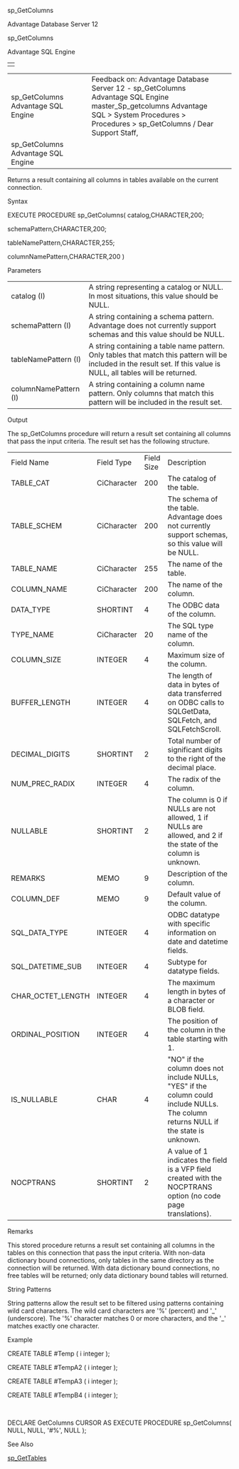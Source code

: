 sp\_GetColumns




Advantage Database Server 12  

sp\_GetColumns

Advantage SQL Engine

|  |
| --- |
|  |

|  |  |  |  |  |
| --- | --- | --- | --- | --- |
| sp\_GetColumns  Advantage SQL Engine |  |  | Feedback on: Advantage Database Server 12 - sp\_GetColumns Advantage SQL Engine master\_Sp\_getcolumns Advantage SQL > System Procedures > Procedures > sp\_GetColumns / Dear Support Staff, |  |
| sp\_GetColumns  Advantage SQL Engine |  |  |  |  |

Returns a result containing all columns in tables available on the current connection.

Syntax

EXECUTE PROCEDURE sp\_GetColumns( catalog,CHARACTER,200;

schemaPattern,CHARACTER,200;

tableNamePattern,CHARACTER,255;

columnNamePattern,CHARACTER,200 )

Parameters

|  |  |
| --- | --- |
| catalog (I) | A string representing a catalog or NULL. In most situations, this value should be NULL. |
| schemaPattern (I) | A string containing a schema pattern. Advantage does not currently support schemas and this value should be NULL. |
| tableNamePattern (I) | A string containing a table name pattern. Only tables that match this pattern will be included in the result set. If this value is NULL, all tables will be returned. |
| columnNamePattern (I) | A string containing a column name pattern. Only columns that match this pattern will be included in the result set. |

Output

The sp\_GetColumns procedure will return a result set containing all columns that pass the input criteria. The result set has the following structure.

|  |  |  |  |
| --- | --- | --- | --- |
| Field Name | Field Type | Field Size | Description |
| TABLE\_CAT | CiCharacter | 200 | The catalog of the table. |
| TABLE\_SCHEM | CiCharacter | 200 | The schema of the table. Advantage does not currently support schemas, so this value will be NULL. |
| TABLE\_NAME | CiCharacter | 255 | The name of the table. |
| COLUMN\_NAME | CiCharacter | 200 | The name of the column. |
| DATA\_TYPE | SHORTINT | 4 | The ODBC data of the column. |
| TYPE\_NAME | CiCharacter | 20 | The SQL type name of the column. |
| COLUMN\_SIZE | INTEGER | 4 | Maximum size of the column. |
| BUFFER\_LENGTH | INTEGER | 4 | The length of data in bytes of data transferred on ODBC calls to SQLGetData, SQLFetch, and SQLFetchScroll. |
| DECIMAL\_DIGITS | SHORTINT | 2 | Total number of significant digits to the right of the decimal place. |
| NUM\_PREC\_RADIX | INTEGER | 4 | The radix of the column. |
| NULLABLE | SHORTINT | 2 | The column is 0 if NULLs are not allowed, 1 if NULLs are allowed, and 2 if the state of the column is unknown. |
| REMARKS | MEMO | 9 | Description of the column. |
| COLUMN\_DEF | MEMO | 9 | Default value of the column. |
| SQL\_DATA\_TYPE | INTEGER | 4 | ODBC datatype with specific information on date and datetime fields. |
| SQL\_DATETIME\_SUB | INTEGER | 4 | Subtype for datatype fields. |
| CHAR\_OCTET\_LENGTH | INTEGER | 4 | The maximum length in bytes of a character or BLOB field. |
| ORDINAL\_POSITION | INTEGER | 4 | The position of the column in the table starting with 1. |
| IS\_NULLABLE | CHAR | 4 | "NO" if the column does not include NULLs, "YES" if the column could include NULLs. The column returns NULL if the state is unknown. |
| NOCPTRANS | SHORTINT | 2 | A value of 1 indicates the field is a VFP field created with the NOCPTRANS option (no code page translations). |

Remarks

This stored procedure returns a result set containing all columns in the tables on this connection that pass the input criteria. With non-data dictionary bound connections, only tables in the same directory as the connection will be returned. With data dictionary bound connections, no free tables will be returned; only data dictionary bound tables will returned.

String Patterns

String patterns allow the result set to be filtered using patterns containing wild card characters. The wild card characters are '%' (percent) and '\_' (underscore). The '%' character matches 0 or more characters, and the '\_' matches exactly one character.

Example

CREATE TABLE #Temp ( i integer );

CREATE TABLE #TempA2 ( i integer );

CREATE TABLE #TempA3 ( i integer );

CREATE TABLE #TempB4 ( i integer );

 

DECLARE GetColumns CURSOR AS EXECUTE PROCEDURE sp\_GetColumns( NULL, NULL, '#%', NULL );

See Also

[sp\_GetTables](master_sp_gettables.htm)
